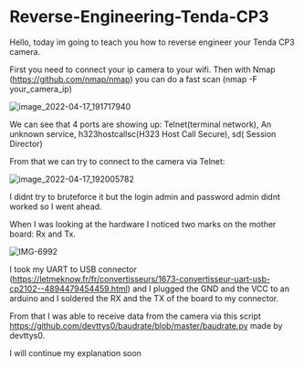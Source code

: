 # Reverse-Engineering-Tenda-CP3


Hello, today im going to teach  you how to reverse engineer your Tenda CP3 camera.

First you need to connect your ip camera to your wifi. Then with Nmap (https://github.com/nmap/nmap) you can do a fast scan (nmap -F your_camera_ip)

![image_2022-04-17_191717940](https://user-images.githubusercontent.com/64932654/163725335-ca33bbaa-51ba-4e0a-96f0-bcd1ccd92082.png)


We can see that 4 ports are showing up: 
Telnet(terminal network), An unknown service, h323hostcallsc(H323 Host Call Secure), sd(	Session Director)

From that we can try to connect to the camera via Telnet:

![image_2022-04-17_192005782](https://user-images.githubusercontent.com/64932654/163725417-2a241acb-85a7-4565-808d-609476ccdb4f.png)

I didnt try to bruteforce it but the login admin and password admin didnt worked so I went ahead. 

When I was looking at the hardware I noticed two marks on the mother board: Rx and Tx.

![IMG-6992](https://user-images.githubusercontent.com/64932654/163731843-e46b4aca-fb68-499a-b7f3-3f6cf35c2ac2.jpg)

 I took my UART to USB connector (https://letmeknow.fr/fr/convertisseurs/1673-convertisseur-uart-usb-cp2102--4894479454459.html) and I plugged the GND and the VCC to an arduino and I soldered the RX and the TX of the board to my connector.
 
 From that I was able to receive data from the camera via this script https://github.com/devttys0/baudrate/blob/master/baudrate.py made by devttys0.
 
 I will continue my explanation soon
